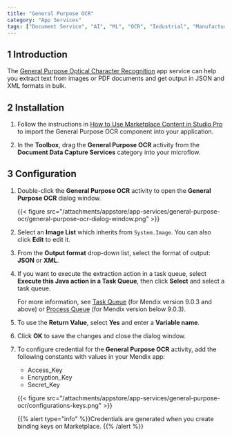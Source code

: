 ```yaml
---
title: "General Purpose OCR"
category: "App Services"
tags: ["Document Service", "AI", "ML", "OCR", "Industrial", "Manufacturing"]
---
```


## 1 Introduction

The [General Purpose Optical Character Recognition](https://marketplace.mendix.com/link/component/118392) app service can help you extract text from images or PDF documents and get output in JSON and XML formats in bulk.

## 2 Installation

1. Follow the instructions in [How to Use Marketplace Content in Studio Pro](/appstore/general/app-store-content) to import the General Purpose OCR component into your application.

2. In the **Toolbox**, drag the **General Purpose OCR** activity from the **Document Data Capture Services** category into your microflow.


## 3 Configuration

1.  Double-click the **General Purpose OCR** activity to open the **General Purpose OCR** dialog window.

    {{< figure src="/attachments/appstore/app-services/general-purpose-ocr/general-purpose-ocr-dialog-window.png" >}}

2. Select an **Image List** which inherits from `System.Image`. You can also click **Edit** to edit it.

3. From the **Output format** drop-down list, select the format of output: **JSON** or **XML**.

4. If you want to execute the extraction action in a task queue, select **Execute this Java action in a Task Queue**, then click **Select** and select a task queue.

   For more information, see [Task Queue](/refguide/task-queue) (for Mendix version 9.0.3 and above) or [Process Queue](/appstore/modules/process-queue) (for Mendix version below 9.0.3).

5. To use the **Return Value**, select **Yes** and enter a **Variable name**.

6. Click **OK** to save the changes and close the dialog window.

7. To configure credential for the **General Purpose OCR** activity, add the following constants with values in your Mendix app:

   * Access_Key
   * Encryption_Key
   * Secret_Key

    {{< figure src="/attachments/appstore/app-services/general-purpose-ocr/configurations-keys.png" >}}
   
    {{% alert type="info" %}}Credentials are generated when you create binding keys on Marketplace. {{% /alert %}}